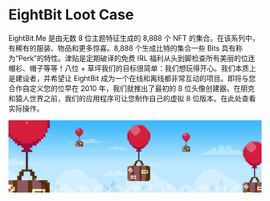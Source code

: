 # EightBit Loot Case

EightBit.Me 是由无数 8 位主题特征生成的 8,888 个 NFT 的集合。在该系列中，有稀有的服装、物品和更多惊喜。8,888 个生成比特的集合一些 Bits 具有称为“Perk”的特性。津贴是定期破译的免费 IRL 福利从头到脚检查所有美丽的位连帽衫、帽子等等！八位 + 草坪我们的目标很简单：我们想玩得开心。我们本质上是建设者，并希望让 EightBit 成为一个在线和离线都非常互动的项目。即将与您合作自定义您的位早在 2010 年，我们就推出了最初的 8 位头像创建器。在朋克和猿人世界之前，我们的应用程序可让您制作自己的虚拟 8 位版本。在此处查看实际操作。

![nft](1.gif)
